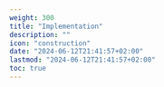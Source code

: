 ```yaml
---
weight: 300
title: "Implementation"
description: ""
icon: "construction"
date: "2024-06-12T21:41:57+02:00"
lastmod: "2024-06-12T21:41:57+02:00"
toc: true
---
```


